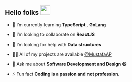 
<h2 >Hello folks <img width="30px" src="https://raw.githubusercontent.com/iampavangandhi/iampavangandhi/master/gifs/Hi.gif"></h2>


- 🌱 I’m currently learning **TypeScript , GoLang** 
- 👯 I’m looking to collaborate on **ReactJS**

- 🤝 I’m looking for help with **Data structures**

- 👨‍💻 All of my projects are available [@MustafaAP](https://github.com/MustafaAP)

- 💬 Ask me about **Software Development and Design 😆**

- ⚡ Fun fact **Coding is a passion and not profession.**





